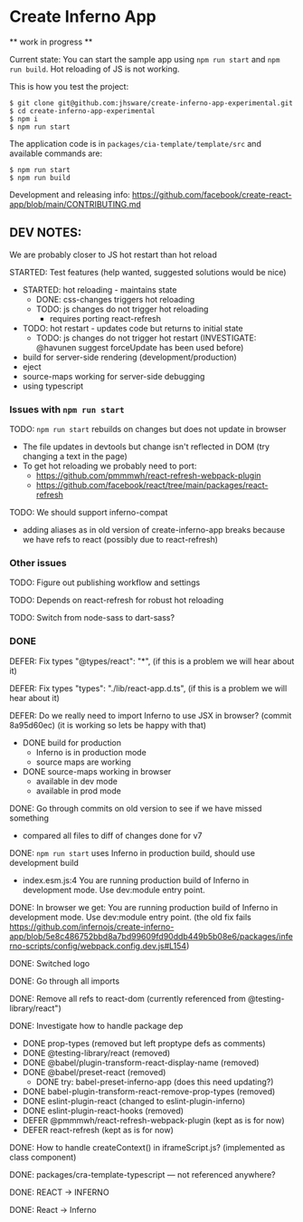 # Create Inferno  App

** work in progress **

Current state: You can start the sample app using `npm run start` and `npm run build`. Hot reloading of JS is not working.

This is how you test the project:

```
$ git clone git@github.com:jhsware/create-inferno-app-experimental.git
$ cd create-inferno-app-experimental
$ npm i
$ npm run start
```

The application code is in `packages/cia-template/template/src` and available commands are:

```
$ npm run start
$ npm run build
```

Development and releasing info: https://github.com/facebook/create-react-app/blob/main/CONTRIBUTING.md

## DEV NOTES:

We are probably closer to JS hot restart than hot reload

STARTED: Test features (help wanted, suggested solutions would be nice)
- STARTED: hot reloading - maintains state
  - DONE: css-changes triggers hot reloading
  - TODO: js changes do not trigger hot reloading
    - requires porting react-refresh
- TODO: hot restart - updates code but returns to initial state
  - TODO: js changes do not trigger hot restart (INVESTIGATE: @havunen suggest forceUpdate has been used before)
- build for server-side rendering (development/production)
- eject
- source-maps working for server-side debugging
- using typescript

### Issues with `npm run start`
TODO: `npm run start` rebuilds on changes but does not update in browser
  - The file updates in devtools but change isn't reflected in DOM (try changing a text in the page)
  - To get hot reloading we probably need to port:
    - https://github.com/pmmmwh/react-refresh-webpack-plugin
    - https://github.com/facebook/react/tree/main/packages/react-refresh
  
TODO: We should support inferno-compat
  - adding aliases as in old version of create-inferno-app breaks because we have refs to react (possibly due to react-refresh)

### Other issues
TODO: Figure out publishing workflow and settings

TODO: Depends on react-refresh for robust hot reloading

TODO: Switch from node-sass to dart-sass?

### DONE
DEFER: Fix types "@types/react": "*",
  (if this is a problem we will hear about it)

DEFER: Fix types  "types": "./lib/react-app.d.ts",
  (if this is a problem we will hear about it)

DEFER: Do we really need to import Inferno to use JSX in browser? (commit 8a95d60ec)
  (it is working so lets be happy with that)

- DONE build for production
  - Inferno is in production mode
  - source maps are working
- DONE source-maps working in browser
  - available in dev mode
  - available in prod mode

DONE: Go through commits on old version to see if we have missed something
  - compared all files to diff of changes done for v7 

DONE: `npm run start` uses Inferno in production build, should use development build
- index.esm.js:4 You are running production build of Inferno in development mode. Use dev:module entry point.

DONE: In browser we get: You are running production build of Inferno in development mode. Use dev:module entry point. (the old fix fails https://github.com/infernojs/create-inferno-app/blob/5e8c486752bbd8a7bd99609fd90ddb449b5b08e6/packages/inferno-scripts/config/webpack.config.dev.js#L154)

DONE: Switched logo

DONE: Go  through all imports

DONE: Remove all refs to react-dom (currently referenced from @testing-library/react")

DONE: Investigate how to handle package dep
- DONE prop-types (removed but left proptype defs as comments)
- DONE @testing-library/react (removed)
- DONE @babel/plugin-transform-react-display-name (removed)
- DONE @babel/preset-react (removed)
  - DONE try: babel-preset-inferno-app (does this need updating?)
- DONE babel-plugin-transform-react-remove-prop-types (removed)
- DONE eslint-plugin-react (changed to eslint-plugin-inferno)
- DONE eslint-plugin-react-hooks (removed)
- DEFER @pmmmwh/react-refresh-webpack-plugin (kept as is for now)
- DEFER react-refresh (kept as is for now)

DONE: How to handle createContext() in iframeScript.js? (implemented as class component)

DONE: packages/cra-template-typescript — not referenced anywhere?

DONE: REACT -> INFERNO

DONE: React -> Inferno